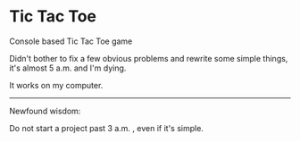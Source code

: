 # Tic Tac Toe
Console based Tic Tac Toe game

Didn't bother to fix a few obvious problems and rewrite some simple things, it's almost 5 a.m. and I'm dying.

It works on my computer.

---------------

Newfound wisdom:

Do not start a project past 3 a.m. , even if it's simple.

